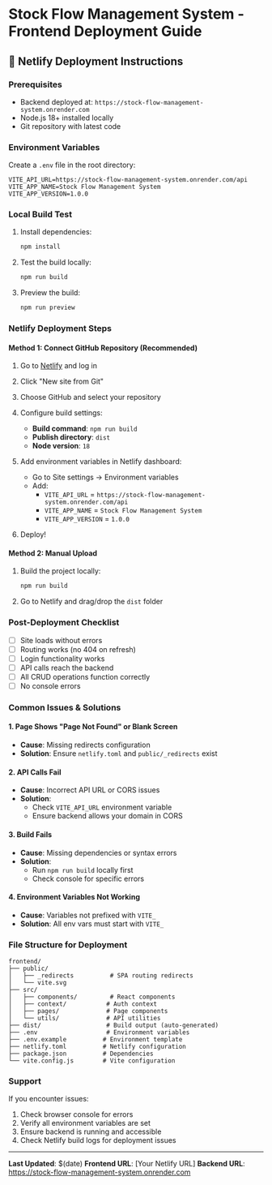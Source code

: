 # Stock Flow Management System - Frontend Deployment Guide

## 🚀 Netlify Deployment Instructions

### Prerequisites
- Backend deployed at: `https://stock-flow-management-system.onrender.com`
- Node.js 18+ installed locally
- Git repository with latest code

### Environment Variables
Create a `.env` file in the root directory:

```env
VITE_API_URL=https://stock-flow-management-system.onrender.com/api
VITE_APP_NAME=Stock Flow Management System
VITE_APP_VERSION=1.0.0
```

### Local Build Test
1. Install dependencies:
   ```bash
   npm install
   ```

2. Test the build locally:
   ```bash
   npm run build
   ```

3. Preview the build:
   ```bash
   npm run preview
   ```

### Netlify Deployment Steps

#### Method 1: Connect GitHub Repository (Recommended)
1. Go to [Netlify](https://netlify.com) and log in
2. Click "New site from Git"
3. Choose GitHub and select your repository
4. Configure build settings:
   - **Build command**: `npm run build`
   - **Publish directory**: `dist`
   - **Node version**: `18`

5. Add environment variables in Netlify dashboard:
   - Go to Site settings → Environment variables
   - Add:
     - `VITE_API_URL` = `https://stock-flow-management-system.onrender.com/api`
     - `VITE_APP_NAME` = `Stock Flow Management System`
     - `VITE_APP_VERSION` = `1.0.0`

6. Deploy!

#### Method 2: Manual Upload
1. Build the project locally:
   ```bash
   npm run build
   ```

2. Go to Netlify and drag/drop the `dist` folder

### Post-Deployment Checklist
- [ ] Site loads without errors
- [ ] Routing works (no 404 on refresh)
- [ ] Login functionality works
- [ ] API calls reach the backend
- [ ] All CRUD operations function correctly
- [ ] No console errors

### Common Issues & Solutions

#### 1. Page Shows "Page Not Found" or Blank Screen
- **Cause**: Missing redirects configuration
- **Solution**: Ensure `netlify.toml` and `public/_redirects` exist

#### 2. API Calls Fail
- **Cause**: Incorrect API URL or CORS issues
- **Solution**: 
  - Check `VITE_API_URL` environment variable
  - Ensure backend allows your domain in CORS

#### 3. Build Fails
- **Cause**: Missing dependencies or syntax errors
- **Solution**: 
  - Run `npm run build` locally first
  - Check console for specific errors

#### 4. Environment Variables Not Working
- **Cause**: Variables not prefixed with `VITE_`
- **Solution**: All env vars must start with `VITE_`

### File Structure for Deployment
```
frontend/
├── public/
│   ├── _redirects          # SPA routing redirects
│   └── vite.svg
├── src/
│   ├── components/         # React components
│   ├── context/           # Auth context
│   ├── pages/             # Page components
│   └── utils/             # API utilities
├── dist/                  # Build output (auto-generated)
├── .env                   # Environment variables
├── .env.example          # Environment template
├── netlify.toml          # Netlify configuration
├── package.json          # Dependencies
└── vite.config.js        # Vite configuration
```

### Support
If you encounter issues:
1. Check browser console for errors
2. Verify all environment variables are set
3. Ensure backend is running and accessible
4. Check Netlify build logs for deployment issues

---
**Last Updated**: $(date)
**Frontend URL**: [Your Netlify URL]
**Backend URL**: https://stock-flow-management-system.onrender.com
